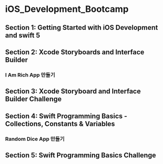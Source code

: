 # iOS_Development_Bootcamp
## Section 1: Getting Started with iOS Development and swift 5
###

## Section 2: Xcode Storyboards and Interface Builder
### I Am Rich App 만들기

## Section 3: Xcode Storyboard and Interface Builder Challenge
###

## Section 4: Swift Programming Basics - Collections, Constants & Variables
### Random Dice App 만들기

## Section 5: Swift Programming Basics Challenge
###
